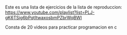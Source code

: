 Este es una lista de ejercicios de la lista de reproduccion:
        https://www.youtube.com/playlist?list=PLJ-gK6TSig6bPqtItwaxosbmPZbrWqBWI

Consta de 20 videos para practicar programacion en c